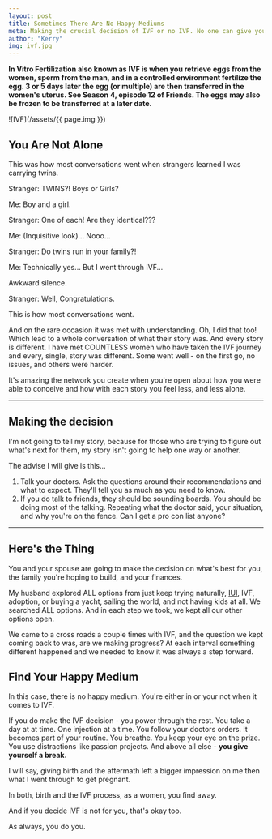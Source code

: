 ```yaml
---
layout: post
title: Sometimes There Are No Happy Mediums
meta: Making the crucial decision of IVF or no IVF. No one can give you enough advise to make that decision for you and your spouse. Somethings are better left unsaid.
author: "Kerry"
img: ivf.jpg
---
```


**In Vitro Fertilization also known as IVF is when you retrieve eggs from the women, sperm from the man, and in a controlled environment fertilize the egg. 3 or 5 days later the egg (or multiple) are then transferred in the women's uterus. See Season 4, episode 12 of Friends. The eggs may also be frozen to be transferred at a later date.**

![IVF](/assets/{{ page.img }})

## You Are Not Alone

This was how most conversations went when strangers learned I was carrying twins.

Stranger: TWINS?! Boys or Girls?

Me: Boy and a girl.

Stranger: One of each! Are they identical???

Me: (Inquisitive look)... Nooo...

Stranger: Do twins run in your family?!

Me: Technically yes... But I went through IVF...

Awkward silence.

Stranger: Well, Congratulations.

This is how most conversations went.

And on the rare occasion it was met with understanding. Oh, I did that too! Which lead to a whole conversation of what their story was. And every story is different. I have met COUNTLESS women who have taken the IVF journey and every, single, story was different. Some went well - on the first go, no issues, and others were harder.

It's amazing the network you create when you're open about how you were able to conceive and how with each story you feel less, and less alone.

___

## Making the decision

I'm not going to tell my story, because for those who are trying to figure out what's next for them, my story isn't going to help one way or another.

The advise I will give is this...

1. Talk your doctors. Ask the questions around their recommendations and what to expect. They'll tell you as much as you need to know.
2. If you do talk to friends, they should be sounding boards. You should be doing most of the talking. Repeating what the doctor said, your situation, and why you're on the fence.  Can I get a pro con list anyone?

---

## Here's the Thing

You and your spouse are going to make the decision on what's best for you, the family you're hoping to build, and your finances.

My husband explored ALL options from just keep trying naturally, [IUI](https://americanpregnancy.org/infertility/intrauterine-insemination/),  IVF, adoption, or buying a yacht, sailing the world, and not having kids at all. We searched ALL options. And in each step we took, we kept all our other options open.

We came to a cross roads a couple times with IVF, and the question we kept coming back to was, are we making progress? At each interval something different happened and we needed to know it was always a step forward.


## Find Your Happy Medium

In this case, there is no happy medium. You're either in or your not when it comes to IVF.

If you do make the IVF decision - you power through the rest. You take a day at at time. One injection at a time. You follow your doctors orders. It becomes part of your routine. You breathe. You keep your eye on the prize. You use distractions like passion projects. And above all else - **you give yourself a break.**

I will say, giving birth and the aftermath left a bigger impression on me then what I went through to get pregnant.

In both, birth and the IVF process, as a women, you find away.  

And if you decide IVF is not for you, that's okay too.

As always, you do you.
